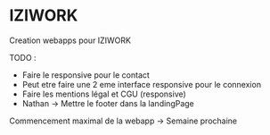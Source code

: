 # IZIWORK
Creation webapps pour IZIWORK


TODO : 

- Faire le responsive pour le contact
- Peut etre faire une 2 eme interface responsive pour le connexion
- Faire les mentions légal et CGU (responsive)
- Nathan -> Mettre le footer dans la landingPage


Commencement maximal de la webapp 
-> Semaine prochaine


